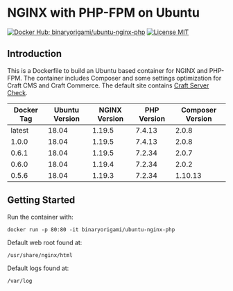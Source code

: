 # NGINX with PHP-FPM on Ubuntu

[![Docker Hub; binaryorigami/ubuntu-nginx-php](https://img.shields.io/badge/docker%20hub-binaryorigami%2Fubuntu--nginx--php-blue.svg?&logo=docker&style=for-the-badge)](https://hub.docker.com/r/binaryorigami/ubuntu-nginx-php) [![License MIT](https://img.shields.io/badge/license-MIT-blue.svg?&style=for-the-badge)](https://github.com/jdsdev/ubuntu-nginx-php/blob/master/LICENSE.md)

## Introduction

This is a Dockerfile to build an Ubuntu based container for NGINX and PHP-FPM. The container includes Composer and some settings optimization for Craft CMS and Craft Commerce. The default site contains [Craft Server Check](https://github.com/craftcms/server-check).

| Docker Tag | Ubuntu Version | NGINX Version | PHP Version | Composer Version |
|------------|----------------|---------------|-------------|------------------|
| latest     | 18.04          | 1.19.5        | 7.4.13      | 2.0.8            |
| 1.0.0      | 18.04          | 1.19.5        | 7.4.13      | 2.0.8            |
| 0.6.1      | 18.04          | 1.19.5        | 7.2.34      | 2.0.7            |
| 0.6.0      | 18.04          | 1.19.4        | 7.2.34      | 2.0.2            |
| 0.5.6      | 18.04          | 1.19.3        | 7.2.34      | 1.10.13          |

## Getting Started

Run the container with:

```
docker run -p 80:80 -it binaryorigami/ubuntu-nginx-php
```

Default web root found at:

```
/usr/share/nginx/html
```

Default logs found at:

```
/var/log
```
